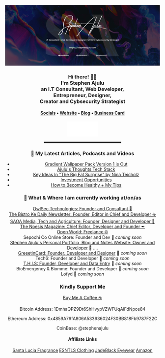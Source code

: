   <!-- Hi there! Feel free to make this your own but don't use my data -->
  
<div align="center">
  <a href="https://stephenajulu.com"><img src="images/stephenajulu header 2.png" alt="Ajulu's Header"></a>

  <br>
  
<h3>Hi there! 👋🤓<br>I'm Stephen Ajulu<br>an I.T Consultant, Web Developer, <br>Entrepreneur, Designer, <br>Creator and Cybsecurity Strategist</h3>

<h4> <a href="https://links.stephenajulu.com">Socials</a> • <a href="https://stephenajulu.com">Website</a> • <a href="https://ajulusthoughts.stephenajulu.com">Blog</a> • <a href="https://stephenajuluscard.carrd.co/">Business Card</a> </h4>

<a href="https://stephenajulu.com"><img src="images/rsz 300w asset_1.png" width="100"></a>

<hr width="50%" style="height:5px;">

<h3>📕 My Latest Articles, Podcasts and Videos</h3>

<!-- BLOG-POST-LIST:START -->
- [Gradient Wallpaper Pack Version 1 is Out](https://ajulusthoughts.stephenajulu.com/post/gradient-wallpaper-pack-version-1-is-out/)
- [Ajulu's Thoughts Tech Stack](https://ajulusthoughts.stephenajulu.com/post/ajulu-s-thoughts-tech-stack/)
- [Key Ideas In "The Big Fat Surprise" by Nina Teicholz](https://ajulusthoughts.stephenajulu.com/post/key-ideas-in-the-big-fat-surprise-by-nina-teicholz/)
- [Investment Opportunities](https://ajulusthoughts.stephenajulu.com/post/investment-opportunities/)
- [How to Become Healthy + My Tips](https://ajulusthoughts.stephenajulu.com/post/how-to-become-healthy-my-tips/)
<!-- BLOG-POST-LIST:END -->

<h3>💼 What & Where I am currently working at/on/as</h3>

<p>
<a href="https://owlsectechnologies.co.ke">OwlSec Technologies: Founder and Consultant 💼</a><br>
<a href="https://thebistronewsletter.netlify.app">The Bistro Ke Daily Newsletter: Founder, Editor in Chief and Developer ☕</a><br>
<a href="https://saoainc.netlify.app">SAOA Media, Tech and Agriculture: Founder, Designer and Developer 💼</a><br>
<a href="https://thenoesismagazine.netlify.app">The Noesis Magazine: Chief Editor, Developer and Founder ✒</a><br>
<a href="https://stephenajulu.com">Open World: Freelance 🌐</a><br>
Sepochi Co Online Store: Founder and Dev 🚀 <em>coming soon</em><br>
<a href="https://stephenajulu.com">Stephen Ajulu's Personal Portfolio, Blog and Notes Website: Owner and Developer</a>  🚀 ....<br>
<a href="https://greeetincard.carrd.co">GreeetinCard: Founder, Developer and Designer</a>  🚀 <em>coming soon</em><br>
Tech6: Founder and Developer  🚀 <em>coming soon</em><br>
<a href="https://this1.netlify.app">T.H.I.S: Founder, Developer and Data Entry</a>  🚀 <em>coming soon</em><br>
BioEmergency & Biomme: Founder and Developer  🚀 <em>coming soon</em><br>
Lofyd  🚀 <em>coming soon</em>
</p>

<h3>Kindly Support Me</h3>
  <a href="https://www.buymeacoffee.com/stephenajulu">Buy Me A Coffee ☕ </a>
  <p>Bitcoin Address: 1DmhaQPZ9Dt6ShHvypVZWFUqAiFdNpce84</p>
  <p>Ethereum Address: 0x4859A76fA806A533636024F30BB818Fb9787F22C</p>
  <p>CoinBase: @stephenajulu</p>
  
  <h4>Affiliate Links</h4>
  <a target="_blank" href="https://santaluciafragrance.com/?ref=kuzqn53jomp-">Santa Lucia Fragrance</a>
  <a target="_blank" href="https://www.esntls.co/?ref=kuzqn53jomp-">ESNTLS Clothing</a>
  <a target="_blank" href="https://www.jadeblack.co/?ref=kuzqn53jomp-">JadeBlack Eyewear</a>
  <a target="_blank" href="https://www.amazon.com/?&_encoding=UTF8&tag=stephenajulu-20&linkCode=ur2&linkId=bd4b7207444320b149d2437e9e3b0622&camp=1789&creative=9325">Amazon</a>
  
  </div>
